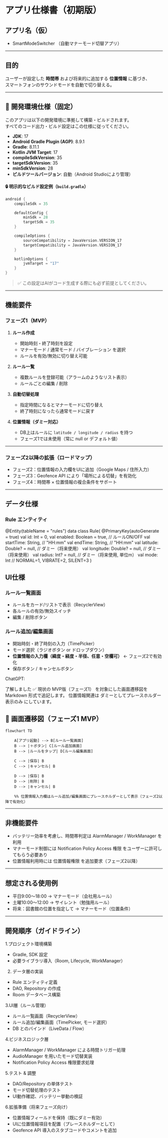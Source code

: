 # アプリ仕様書（初期版）

## アプリ名（仮）
- SmartModeSwitcher 
  （自動マナーモード切替アプリ）

---

## 目的
ユーザーが設定した **時間帯** および将来的に追加する **位置情報** に基づき、  
スマートフォンのサウンドモードを自動で切り替える。

---

## 🧰 開発環境仕様（固定）

このアプリは以下の開発環境に準拠して構築・ビルドされます。  
すべてのコード出力・ビルド設定はこの仕様に従ってください。

- **JDK**: 17  
- **Android Gradle Plugin (AGP)**: 8.9.1  
- **Gradle**: 8.11.1  
- **Kotlin JVM Target**: 17  
- **compileSdkVersion**: 35  
- **targetSdkVersion**: 35  
- **minSdkVersion**: 28  
- **ビルドツールバージョン**: 自動（Android Studioにより管理）

#### 🔒 明示的なビルド設定例（`build.gradle`）

```kotlin
android {
    compileSdk = 35

    defaultConfig {
        minSdk = 28
        targetSdk = 35
    }

    compileOptions {
        sourceCompatibility = JavaVersion.VERSION_17
        targetCompatibility = JavaVersion.VERSION_17
    }

    kotlinOptions {
        jvmTarget = "17"
    }
}
```

> ✅ この設定はAIがコード生成する際にも必ず前提としてください。

---

## 機能要件

### フェーズ1（MVP）
1. **ルール作成**
   - 開始時刻・終了時刻を設定
   - マナーモード / 通常モード / バイブレーション を選択
   - ルールを有効/無効に切り替え可能  

2. **ルール一覧**
   - 複数ルールを登録可能（アラームのようなリスト表示）
   - ルールごとの編集 / 削除  

3. **自動切替処理**
   - 指定時間になるとマナーモードに切り替え
   - 終了時刻になったら通常モードに戻す  

4. **位置情報（ダミー対応）**
   - DB上はルールに `latitude / longitude / radius` を持つ  
   - フェーズ1では未使用（常に null or デフォルト値）

---

### フェーズ2以降の拡張（ロードマップ）
- フェーズ2：位置情報の入力欄をUIに追加（Google Maps / 住所入力）
- フェーズ3：Geofence API により「場所による切替」を有効化
- フェーズ4：時間帯 × 位置情報の複合条件をサポート

---

## データ仕様

### Rule エンティティ

@Entity(tableName = "rules")
data class Rule(
    @PrimaryKey(autoGenerate = true) val id: Int = 0,
    val enabled: Boolean = true,     // ルールON/OFF
    val startTime: String,           // "HH:mm"
    val endTime: String,             // "HH:mm"
    val latitude: Double? = null,    // ダミー（将来使用）
    val longitude: Double? = null,   // ダミー（将来使用）
    val radius: Int? = null,         // ダミー（将来使用, 単位m）
    val mode: Int                    // NORMAL=1, VIBRATE=2, SILENT=3
)

## UI仕様

### ルール一覧画面
- ルールをカード/リストで表示（RecyclerView）
- 各ルールの有効/無効スイッチ
- 編集 / 削除ボタン

### ルール追加/編集画面
- 開始時刻・終了時刻の入力（TimePicker）
- モード選択（ラジオボタン or ドロップダウン）
- **位置情報の入力欄（緯度・経度・半径、任意・空欄可）** ← フェーズ2で有効化
- 保存ボタン / キャンセルボタン

ChatGPT:

了解しました ✅
現状の MVP版（フェーズ1） を対象にした画面遷移図を Markdown 形式で追記します。
位置情報関連は ダミーとしてプレースホルダー表示のみ にしています。

## 📱 画面遷移図（フェーズ1 MVP）

```mermaid
flowchart TD

    A[アプリ起動] --> B[ルール一覧画面]
    B --> |＋ボタン| C[ルール追加画面]
    B --> |ルールをタップ| D[ルール編集画面]

    C --> |保存| B
    C --> |キャンセル| B

    D --> |保存| B
    D --> |削除| B
    D --> |キャンセル| B

    %% 位置情報入力欄はルール追加/編集画面にプレースホルダーとして表示（フェーズ2以降で有効化）
```

---

## 非機能要件

- バッテリー効率を考慮し、時間帯判定は AlarmManager / WorkManager を利用
- マナーモード制御には Notification Policy Access 権限 をユーザーに許可してもらう必要あり
- 位置情報利用時には 位置情報権限 を追加要求（フェーズ2以降）

---

## 想定される使用例
- 平日9:00〜18:00 → マナーモード（会社用ルール）
- 土曜10:00〜12:00 → サイレント（勉強用ルール）
- 将来：図書館の位置を指定して → マナーモード（位置条件）

---

## 開発順序（ガイドライン）

1.プロジェクト環境構築
- Gradle, SDK 設定
- 必要ライブラリ導入（Room, Lifecycle, WorkManager）

2. データ層の実装
- Rule エンティティ定義
- DAO, Repository の作成
- Room データベース構築

3.UI層（ルール管理）
- ルール一覧画面（RecyclerView）
- ルール追加/編集画面（TimePicker, モード選択）
- DB とのバインド（LiveData / Flow）

4.ビジネスロジック層
- AlarmManager / WorkManager による時間トリガー処理
- AudioManager を用いたモード切替実装
- Notification Policy Access 権限要求処理

5.テスト & 調整
- DAO/Repository の単体テスト
- モード切替処理のテスト
- UI動作確認、バッテリー挙動の検証

6.拡張準備（将来フェーズ向け）
- 位置情報フィールドを保持（既にダミー有効）
- UIに位置情報項目を配置（プレースホルダーとして）
- Geofence API 導入のスタブコードやコメントを追加
